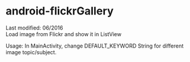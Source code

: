 # android-flickrGallery
Last modified: 06/2016<br>
Load image from Flickr and show it in ListView

Usage:
In MainActivity, change DEFAULT_KEYWORD String for different image topic/subject.
